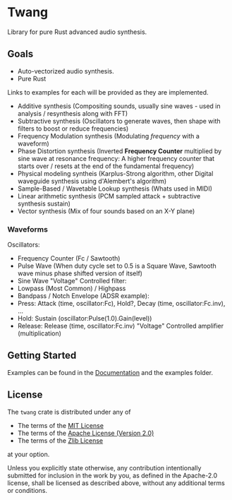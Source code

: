 # Twang
Library for pure Rust advanced audio synthesis.

## Goals
- Auto-vectorized audio synthesis.
- Pure Rust

Links to examples for each will be provided as they are implemented.
- Additive synthesis (Compositing sounds, usually sine waves - used in analysis
  / resynthesis along with FFT)
- Subtractive synthesis (Oscillators to generate waves, then shape with filters
  to boost or reduce frequencies)
- Frequency Modulation synthesis (Modulating *frequency* with a waveform)
- Phase Distortion synthesis (Inverted **Frequency Counter** multiplied by sine
  wave at resonance frequency: A higher frequency counter that starts over /
  resets at the end of the fundamental frequency)
- Physical modeling syntheis (Karplus-Strong algorithm, other Digital waveguide
  synthesis using d'Alembert's algorithm)
- Sample-Based / Wavetable Lookup synthesis (Whats used in MIDI)
- Linear arithmetic synthesis (PCM sampled attack + subtractive synthesis
  sustain)
- Vector synthesis (Mix of four sounds based on an X-Y plane)

### Waveforms
Oscillators:
- Frequency Counter (Fc / Sawtooth)
- Pulse Wave (When duty cycle set to 0.5 is a Square Wave, Sawtooth wave minus
  phase shifted version of itself)
- Sine Wave
"Voltage" Controlled filter:
- Lowpass (Most Common) / Highpass
- Bandpass / Notch
Envelope (ADSR example):
- Press: Attack (time, oscillator:Fc), Hold?, Decay (time, oscillator:Fc.inv), …
- Hold: Sustain (oscillator:Pulse(1.0).Gain(level))
- Release: Release (time, oscillator:Fc.inv)
"Voltage" Controlled amplifier (multiplication)

## Getting Started
Examples can be found in the [Documentation](https://docs.rs/twang) and the
examples folder.

## License
The `twang` crate is distributed under any of

- The terms of the
  [MIT License](https://github.com/AldaronLau/twang/blob/master/LICENSE-MIT)
- The terms of the
  [Apache License (Version 2.0)](https://github.com/AldaronLau/twang/blob/master/LICENSE-APACHE)
- The terms of the
  [Zlib License](https://github.com/AldaronLau/twang/blob/master/LICENSE-ZLIB)

at your option.

Unless you explicitly state otherwise, any contribution intentionally submitted
for inclusion in the work by you, as defined in the Apache-2.0 license, shall be
licensed as described above, without any additional terms or conditions.
